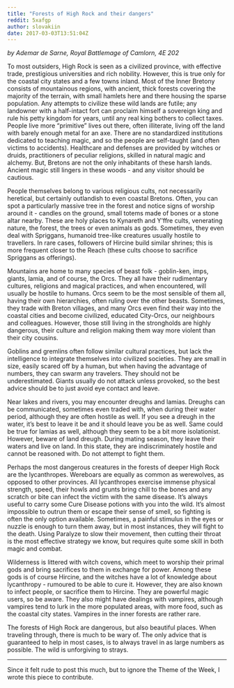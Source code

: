 ```yaml
---
title: "Forests of High Rock and their dangers"
reddit: 5xafgp
author: slovakiin
date: 2017-03-03T13:51:04Z
---
```


*by Ademar de Sarne, Royal Battlemage of Camlorn, 4E 202*

To most outsiders, High Rock is seen as a civilized province, with effective trade, prestigious universities and rich nobility. However, this is true only for the coastal city states and a few towns inland. Most of the Inner Bretony consists of mountainous regions, with ancient, thick forests covering the majority of the terrain, with small hamlets here and there housing the sparse population. Any attempts to civilize these wild lands are futile; any landowner with a half-intact fort can proclaim himself a sovereign king and rule his petty kingdom for years, until any real king bothers to collect taxes. People live more “primitive” lives out there, often illiterate, living off the land with barely enough metal for an axe. There are no standardized institutions dedicated to teaching magic, and so the people are self-taught (and often victims to accidents). Healthcare and defenses are provided by witches or druids, practitioners of peculiar religions, skilled in natural magic and alchemy. But, Bretons are not the only inhabitants of these harsh lands. Ancient magic still lingers in these woods - and any visitor should be cautious.

People themselves belong to various religious cults, not necessarily heretical, but certainly outlandish to even coastal Bretons. Often, you can spot a particularly massive tree in the forest and notice signs of worship around it - candles on the ground, small totems made of bones or a stone altar nearby. These are holy places to Kynareth and Y’ffre cults, venerating nature, the forest, the trees or even animals as gods. Sometimes, they even deal with Spriggans, humanoid tree-like creatures usually hostile to travellers. In rare cases, followers of Hircine build similar shrines; this is more frequent closer to the Reach (these cults choose to sacrifice Spriggans as offerings).

Mountains are home to many species of beast folk - goblin-ken, imps, giants, lamia, and of course, the Orcs. They all have their rudimentary cultures, religions and magical practices, and when encountered, will usually be hostile to humans. Orcs seem to be the most sensible of them all, having their own hierarchies, often ruling over the other beasts. Sometimes, they trade with Breton villages, and many Orcs even find their way into the coastal cities and become civilized, educated City-Orcs, our neighbours and colleagues. However, those still living in the strongholds are highly dangerous, their culture and religion making them way more violent than their city cousins.

Goblins and gremlins often follow similar cultural practices, but lack the intelligence to integrate themselves into civilized societies. They are small in size, easily scared off by a human, but when having the advantage of numbers, they can swarm any travelers. They should not be underestimated. Giants usually do not attack unless provoked, so the best advice should be to just avoid eye contact and leave.

Near lakes and rivers, you may encounter dreughs and lamias. Dreughs can be communicated, sometimes even traded with, when during their water period, although they are often hostile as well. If you see a dreugh in the water, it’s best to leave it be and it should leave you be as well. Same could be true for lamias as well, although they seem to be a bit more isolationist. However, beware of land dreugh. During mating season, they leave their waters and live on land. In this state, they are indiscriminately hostile and cannot be reasoned with. Do not attempt to fight them.

Perhaps the most dangerous creatures in the forests of deeper High Rock are the lycanthropes. Wereboars are equally as common as werewolves, as opposed to other provinces. All lycanthropes exercise immense physical strength, speed, their howls and grunts bring chill to the bones and any scratch or bite can infect the victim with the same disease. It’s always useful to carry some Cure Disease potions with you into the wild. It’s almost impossible to outrun them or escape their sense of smell, so fighting is often the only option available. Sometimes, a painful stimulus in the eyes or nuzzle is enough to turn them away, but in most instances, they will fight to the death. Using Paralyze to slow their movement, then cutting their throat is the most effective strategy we know, but requires quite some skill in both magic and combat.

Wilderness is littered with witch covens, which meet to worship their primal gods and bring sacrifices to them in exchange for power. Among these gods is of course Hircine, and the witches have a lot of knowledge about lycanthropy - rumoured to be able to cure it. However, they are also known to infect people, or sacrifice them to Hircine. They are powerful magic users, so be aware. They also might have dealings with vampires, although vampires tend to lurk in the more populated areas, with more food, such as the coastal city states. Vampires in the inner forests are rather rare.

The forests of High Rock are dangerous, but also beautiful places. When traveling through, there is much to be wary of. The only advice that is guaranteed to help in most cases, is to always travel in as large numbers as possible. The wild is unforgiving to strays.

---

Since it felt rude to post this much, but to ignore the Theme of the Week, I wrote this piece to contribute.
